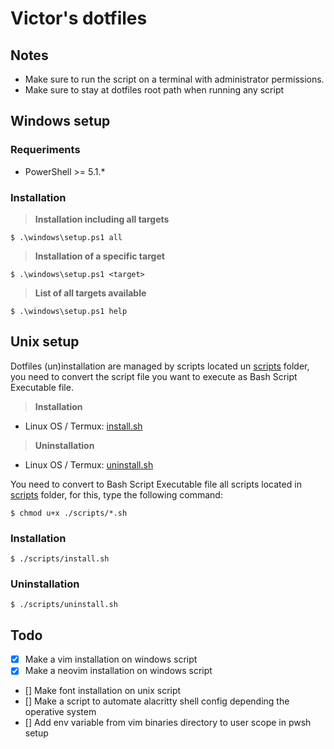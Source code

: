 # Victor's dotfiles

## Notes
- Make sure to run the script on a terminal with administrator permissions.
- Make sure to stay at dotfiles root path when running any script

## Windows setup

### Requeriments
* PowerShell >= 5.1.*

### Installation

> **Installation including all targets**

```shell
$ .\windows\setup.ps1 all
```

> **Installation of a specific target**

```shell
$ .\windows\setup.ps1 <target>
```

> **List of all targets available**

```shell
$ .\windows\setup.ps1 help
```

## Unix setup
Dotfiles (un)installation are managed by scripts located un [scripts](/scripts/) folder, you need to convert the script file you want to execute as Bash Script Executable file.

> **Installation**
* Linux OS / Termux: [install.sh](/scripts/install.sh)

> **Uninstallation**
* Linux OS / Termux: [uninstall.sh](/scripts/uninstall.sh)

You need to convert to Bash Script Executable file all scripts located in [scripts](/scripts/) folder, for this, type the following command:

```
$ chmod u+x ./scripts/*.sh
```

### Installation

```
$ ./scripts/install.sh
```

### Uninstallation

```
$ ./scripts/uninstall.sh
```

## Todo
- [x] Make a vim installation on windows script
- [x] Make a neovim installation on windows script
- [] Make font installation on unix script
- [] Make a script to automate alacritty shell config depending the operative system
- [] Add env variable from vim binaries directory to user scope in pwsh setup
